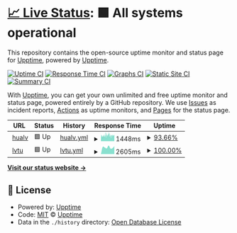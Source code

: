 # [📈 Live Status](https://status.hualv.com): <!--live status--> **🟩 All systems operational**

This repository contains the open-source uptime monitor and status page for [Upptime](https://upptime.js.org), powered by [Upptime](https://github.com/upptime/upptime).

[![Uptime CI](https://github.com/hualvwang/web-status/workflows/Uptime%20CI/badge.svg)](https://github.com/hualvwang/web-status/actions?query=workflow%3A%22Uptime+CI%22)
[![Response Time CI](https://github.com/hualvwang/web-status/workflows/Response%20Time%20CI/badge.svg)](https://github.com/hualvwang/web-status/actions?query=workflow%3A%22Response+Time+CI%22)
[![Graphs CI](https://github.com/hualvwang/web-status/workflows/Graphs%20CI/badge.svg)](https://github.com/hualvwang/web-status/actions?query=workflow%3A%22Graphs+CI%22)
[![Static Site CI](https://github.com/hualvwang/web-status/workflows/Static%20Site%20CI/badge.svg)](https://github.com/hualvwang/web-status/actions?query=workflow%3A%22Static+Site+CI%22)
[![Summary CI](https://github.com/hualvwang/web-status/workflows/Summary%20CI/badge.svg)](https://github.com/hualvwang/web-status/actions?query=workflow%3A%22Summary+CI%22)

With [Upptime](https://upptime.js.org), you can get your own unlimited and free uptime monitor and status page, powered entirely by a GitHub repository. We use [Issues](https://github.com/upptime/upptime/issues) as incident reports, [Actions](https://github.com/hualvwang/web-status/actions) as uptime monitors, and [Pages](https://status.hualv.com) for the status page.

<!--start: status pages-->
<!-- This summary is generated by Upptime (https://github.com/upptime/upptime) -->
<!-- Do not edit this manually, your changes will be overwritten -->
<!-- prettier-ignore -->
| URL | Status | History | Response Time | Uptime |
| --- | ------ | ------- | ------------- | ------ |
| <img alt="" src="https://icons.duckduckgo.com/ip3/www.66law.cn.ico" height="13"> [hualv](https://www.66law.cn) | 🟩 Up | [hualv.yml](https://github.com/hualvwang/web-status/commits/HEAD/history/hualv.yml) | <details><summary><img alt="Response time graph" src="./graphs/hualv/response-time-week.png" height="20"> 1448ms</summary><br><a href="https://status.hualv.com/history/hualv"><img alt="Response time 1442" src="https://img.shields.io/endpoint?url=https%3A%2F%2Fraw.githubusercontent.com%2Fhualvwang%2Fweb-status%2FHEAD%2Fapi%2Fhualv%2Fresponse-time.json"></a><br><a href="https://status.hualv.com/history/hualv"><img alt="24-hour response time 1380" src="https://img.shields.io/endpoint?url=https%3A%2F%2Fraw.githubusercontent.com%2Fhualvwang%2Fweb-status%2FHEAD%2Fapi%2Fhualv%2Fresponse-time-day.json"></a><br><a href="https://status.hualv.com/history/hualv"><img alt="7-day response time 1448" src="https://img.shields.io/endpoint?url=https%3A%2F%2Fraw.githubusercontent.com%2Fhualvwang%2Fweb-status%2FHEAD%2Fapi%2Fhualv%2Fresponse-time-week.json"></a><br><a href="https://status.hualv.com/history/hualv"><img alt="30-day response time 1442" src="https://img.shields.io/endpoint?url=https%3A%2F%2Fraw.githubusercontent.com%2Fhualvwang%2Fweb-status%2FHEAD%2Fapi%2Fhualv%2Fresponse-time-month.json"></a><br><a href="https://status.hualv.com/history/hualv"><img alt="1-year response time 1442" src="https://img.shields.io/endpoint?url=https%3A%2F%2Fraw.githubusercontent.com%2Fhualvwang%2Fweb-status%2FHEAD%2Fapi%2Fhualv%2Fresponse-time-year.json"></a></details> | <details><summary><a href="https://status.hualv.com/history/hualv">93.66%</a></summary><a href="https://status.hualv.com/history/hualv"><img alt="All-time uptime 96.86%" src="https://img.shields.io/endpoint?url=https%3A%2F%2Fraw.githubusercontent.com%2Fhualvwang%2Fweb-status%2FHEAD%2Fapi%2Fhualv%2Fuptime.json"></a><br><a href="https://status.hualv.com/history/hualv"><img alt="24-hour uptime 86.75%" src="https://img.shields.io/endpoint?url=https%3A%2F%2Fraw.githubusercontent.com%2Fhualvwang%2Fweb-status%2FHEAD%2Fapi%2Fhualv%2Fuptime-day.json"></a><br><a href="https://status.hualv.com/history/hualv"><img alt="7-day uptime 93.66%" src="https://img.shields.io/endpoint?url=https%3A%2F%2Fraw.githubusercontent.com%2Fhualvwang%2Fweb-status%2FHEAD%2Fapi%2Fhualv%2Fuptime-week.json"></a><br><a href="https://status.hualv.com/history/hualv"><img alt="30-day uptime 96.86%" src="https://img.shields.io/endpoint?url=https%3A%2F%2Fraw.githubusercontent.com%2Fhualvwang%2Fweb-status%2FHEAD%2Fapi%2Fhualv%2Fuptime-month.json"></a><br><a href="https://status.hualv.com/history/hualv"><img alt="1-year uptime 96.86%" src="https://img.shields.io/endpoint?url=https%3A%2F%2Fraw.githubusercontent.com%2Fhualvwang%2Fweb-status%2FHEAD%2Fapi%2Fhualv%2Fuptime-year.json"></a></details>
| <img alt="" src="https://icons.duckduckgo.com/ip3/www.64365.com.ico" height="13"> [lvtu](https://www.64365.com) | 🟩 Up | [lvtu.yml](https://github.com/hualvwang/web-status/commits/HEAD/history/lvtu.yml) | <details><summary><img alt="Response time graph" src="./graphs/lvtu/response-time-week.png" height="20"> 2605ms</summary><br><a href="https://status.hualv.com/history/lvtu"><img alt="Response time 2579" src="https://img.shields.io/endpoint?url=https%3A%2F%2Fraw.githubusercontent.com%2Fhualvwang%2Fweb-status%2FHEAD%2Fapi%2Flvtu%2Fresponse-time.json"></a><br><a href="https://status.hualv.com/history/lvtu"><img alt="24-hour response time 3042" src="https://img.shields.io/endpoint?url=https%3A%2F%2Fraw.githubusercontent.com%2Fhualvwang%2Fweb-status%2FHEAD%2Fapi%2Flvtu%2Fresponse-time-day.json"></a><br><a href="https://status.hualv.com/history/lvtu"><img alt="7-day response time 2605" src="https://img.shields.io/endpoint?url=https%3A%2F%2Fraw.githubusercontent.com%2Fhualvwang%2Fweb-status%2FHEAD%2Fapi%2Flvtu%2Fresponse-time-week.json"></a><br><a href="https://status.hualv.com/history/lvtu"><img alt="30-day response time 2579" src="https://img.shields.io/endpoint?url=https%3A%2F%2Fraw.githubusercontent.com%2Fhualvwang%2Fweb-status%2FHEAD%2Fapi%2Flvtu%2Fresponse-time-month.json"></a><br><a href="https://status.hualv.com/history/lvtu"><img alt="1-year response time 2579" src="https://img.shields.io/endpoint?url=https%3A%2F%2Fraw.githubusercontent.com%2Fhualvwang%2Fweb-status%2FHEAD%2Fapi%2Flvtu%2Fresponse-time-year.json"></a></details> | <details><summary><a href="https://status.hualv.com/history/lvtu">100.00%</a></summary><a href="https://status.hualv.com/history/lvtu"><img alt="All-time uptime 99.93%" src="https://img.shields.io/endpoint?url=https%3A%2F%2Fraw.githubusercontent.com%2Fhualvwang%2Fweb-status%2FHEAD%2Fapi%2Flvtu%2Fuptime.json"></a><br><a href="https://status.hualv.com/history/lvtu"><img alt="24-hour uptime 100.00%" src="https://img.shields.io/endpoint?url=https%3A%2F%2Fraw.githubusercontent.com%2Fhualvwang%2Fweb-status%2FHEAD%2Fapi%2Flvtu%2Fuptime-day.json"></a><br><a href="https://status.hualv.com/history/lvtu"><img alt="7-day uptime 100.00%" src="https://img.shields.io/endpoint?url=https%3A%2F%2Fraw.githubusercontent.com%2Fhualvwang%2Fweb-status%2FHEAD%2Fapi%2Flvtu%2Fuptime-week.json"></a><br><a href="https://status.hualv.com/history/lvtu"><img alt="30-day uptime 99.93%" src="https://img.shields.io/endpoint?url=https%3A%2F%2Fraw.githubusercontent.com%2Fhualvwang%2Fweb-status%2FHEAD%2Fapi%2Flvtu%2Fuptime-month.json"></a><br><a href="https://status.hualv.com/history/lvtu"><img alt="1-year uptime 99.93%" src="https://img.shields.io/endpoint?url=https%3A%2F%2Fraw.githubusercontent.com%2Fhualvwang%2Fweb-status%2FHEAD%2Fapi%2Flvtu%2Fuptime-year.json"></a></details>

<!--end: status pages-->

[**Visit our status website →**](https://status.hualv.com)

## 📄 License

- Powered by: [Upptime](https://github.com/upptime/upptime)
- Code: [MIT](./LICENSE) © [Upptime](https://upptime.js.org)
- Data in the `./history` directory: [Open Database License](https://opendatacommons.org/licenses/odbl/1-0/)
